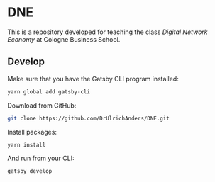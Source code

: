 # DNE

This is a repository developed for teaching the class _Digital Network Economy_ at Cologne Business School.

## Develop

Make sure that you have the Gatsby CLI program installed:
```sh
yarn global add gatsby-cli
```

Download from GitHub:
```sh
git clone https://github.com/DrUlrichAnders/DNE.git
```

Install packages:
```sh
yarn install
```

And run from your CLI:
```sh
gatsby develop
```
